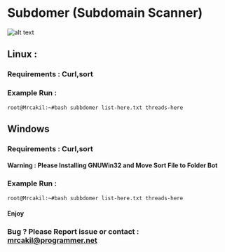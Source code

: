 # Subdomer (Subdomain Scanner)
![alt text](raw.githubusercontent.com/mrcakil/subdomer/main/subdo.png)

## Linux :
### Requirements :  Curl,sort
### Example Run : 
```
root@Mrcakil:~#bash subbdomer list-here.txt threads-here
```

## Windows
### Requirements :  Curl,sort
#### Warning : Please Installing GNUWin32 and Move Sort File to Folder Bot
### Example Run : 
```
root@Mrcakil:~#bash subbdomer list-here.txt threads-here
```
#### Enjoy
### Bug ? Please Report issue or contact : mrcakil@programmer.net
